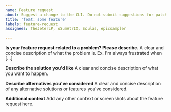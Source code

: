 ```yaml
---
name: Feature request
about: Suggest a change to the CLI. Do not submit suggestions for patches here.
title: 'feat: some feature'
labels: feature-request
assignees: TheJeterLP, oSumAtrIX, Sculas, epicsampler

---
```


**Is your feature request related to a problem? Please describe.**
A clear and concise description of what the problem is. Ex. I'm always frustrated when [...]

**Describe the solution you'd like**
A clear and concise description of what you want to happen.

**Describe alternatives you've considered**
A clear and concise description of any alternative solutions or features you've considered.

**Additional context**
Add any other context or screenshots about the feature request here.
